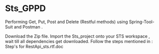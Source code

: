 # Sts_GPPD
Performing Get, Put, Post and Delete (Restful methods) using Spring-Tool-Suit and Postman .  


Download the Zip file.
Import the Sts_project onto your STS workspace , wait till all dependencies get downloaded.
Follow the steps mentioned in : Step's for RestApi_sts.rtf.doc
